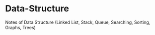 # Data-Structure
Notes of Data Structure (Linked List, Stack, Queue, Searching, Sorting, Graphs, Trees)
